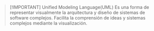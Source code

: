 > [!IMPORTANT] Unified Modeling Language(UML)
> Es una forma de representar visualmente la arquitectura y diseño de sistemas de software complejos.
> Facilita la comprensión de ideas y sistemas complejos mediante la visualización.
